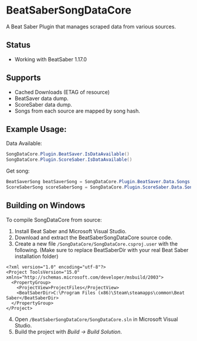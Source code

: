 # BeatSaberSongDataCore

A Beat Saber Plugin that manages scraped data from various sources.  

## Status
- Working with BeatSaber 1.17.0

## Supports
- Cached Downloads (ETAG of resource)
- BeatSaver data dump.
- ScoreSaber data dump.
- Songs from each source are mapped by song hash.

## Example Usage:
Data Available:
```c#
SongDataCore.Plugin.BeatSaver.IsDataAvailable()
SongDataCore.Plugin.ScoreSaber.IsDataAvailable()
```

Get song:
```c#
BeatSaverSong beatSaverSong = SongDataCore.Plugin.BeatSaver.Data.Songs[hash];
ScoreSaberSong scoreSaberSong = SongDataCore.Plugin.ScoreSaber.Data.Songs[hash];
```

## Building on Windows
To compile SongDataCore from source:

1. Install Beat Saber and Microsoft Visual Studio.
2. Download and extract the BeatSaberSongDataCore source code.
3. Create a new file `/SongDataCore/SongDataCore.csproj.user` with the following. (Make sure to replace BeatSaberDir with your real Beat Saber installation folder)
```
<?xml version="1.0" encoding="utf-8"?>
<Project ToolsVersion="15.0" xmlns="http://schemas.microsoft.com/developer/msbuild/2003">
  <PropertyGroup>
    <ProjectView>ProjectFiles</ProjectView>
    <BeatSaberDir>C:\Program Files (x86)\Steam\steamapps\common\Beat Saber</BeatSaberDir>
  </PropertyGroup>
</Project>
```
4. Open `/BeatSaberSongDataCore/SongDataCore.sln` in Microsoft Visual Studio.
5. Build the project with *Build -> Build Solution*.
